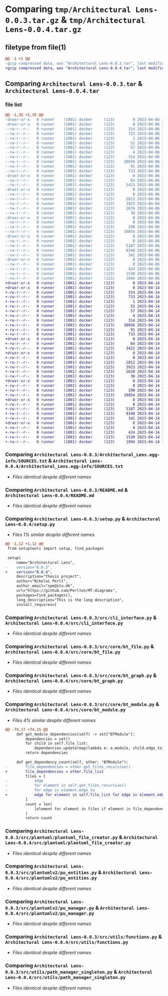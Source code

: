 # Comparing `tmp/Architectural Lens-0.0.3.tar.gz` & `tmp/Architectural Lens-0.0.4.tar.gz`

## filetype from file(1)

```diff
@@ -1 +1 @@
-gzip compressed data, was "Architectural Lens-0.0.3.tar", last modified: Thu Apr  6 10:11:52 2023, max compression
+gzip compressed data, was "Architectural Lens-0.0.4.tar", last modified: Fri Apr 14 10:24:16 2023, max compression
```

## Comparing `Architectural Lens-0.0.3.tar` & `Architectural Lens-0.0.4.tar`

### file list

```diff
@@ -1,35 +1,35 @@
-drwxr-xr-x   0 runner    (1001) docker     (123)        0 2023-04-06 10:11:52.719928 Architectural Lens-0.0.3/
-drwxr-xr-x   0 runner    (1001) docker     (123)        0 2023-04-06 10:11:52.715928 Architectural Lens-0.0.3/Architectural_Lens.egg-info/
--rw-r--r--   0 runner    (1001) docker     (123)      314 2023-04-06 10:11:52.000000 Architectural Lens-0.0.3/Architectural_Lens.egg-info/PKG-INFO
--rw-r--r--   0 runner    (1001) docker     (123)      733 2023-04-06 10:11:52.000000 Architectural Lens-0.0.3/Architectural_Lens.egg-info/SOURCES.txt
--rw-r--r--   0 runner    (1001) docker     (123)        1 2023-04-06 10:11:52.000000 Architectural Lens-0.0.3/Architectural_Lens.egg-info/dependency_links.txt
--rw-r--r--   0 runner    (1001) docker     (123)       52 2023-04-06 10:11:52.000000 Architectural Lens-0.0.3/Architectural_Lens.egg-info/entry_points.txt
--rw-r--r--   0 runner    (1001) docker     (123)       57 2023-04-06 10:11:52.000000 Architectural Lens-0.0.3/Architectural_Lens.egg-info/requires.txt
--rw-r--r--   0 runner    (1001) docker     (123)        4 2023-04-06 10:11:52.000000 Architectural Lens-0.0.3/Architectural_Lens.egg-info/top_level.txt
--rw-r--r--   0 runner    (1001) docker     (123)      314 2023-04-06 10:11:52.719928 Architectural Lens-0.0.3/PKG-INFO
--rw-r--r--   0 runner    (1001) docker     (123)    10856 2023-04-06 10:11:40.000000 Architectural Lens-0.0.3/README.md
--rw-r--r--   0 runner    (1001) docker     (123)       91 2023-04-06 10:11:52.723928 Architectural Lens-0.0.3/setup.cfg
--rw-r--r--   0 runner    (1001) docker     (123)      733 2023-04-06 10:11:40.000000 Architectural Lens-0.0.3/setup.py
-drwxr-xr-x   0 runner    (1001) docker     (123)        0 2023-04-06 10:11:52.715928 Architectural Lens-0.0.3/src/
--rw-r--r--   0 runner    (1001) docker     (123)       64 2023-04-06 10:11:40.000000 Architectural Lens-0.0.3/src/__init__.py
--rw-r--r--   0 runner    (1001) docker     (123)     3421 2023-04-06 10:11:40.000000 Architectural Lens-0.0.3/src/cli_interface.py
-drwxr-xr-x   0 runner    (1001) docker     (123)        0 2023-04-06 10:11:52.719928 Architectural Lens-0.0.3/src/core/
--rw-r--r--   0 runner    (1001) docker     (123)        0 2023-04-06 10:11:40.000000 Architectural Lens-0.0.3/src/core/__init__.py
--rw-r--r--   0 runner    (1001) docker     (123)     2812 2023-04-06 10:11:40.000000 Architectural Lens-0.0.3/src/core/bt_file.py
--rw-r--r--   0 runner    (1001) docker     (123)     3923 2023-04-06 10:11:40.000000 Architectural Lens-0.0.3/src/core/bt_graph.py
--rw-r--r--   0 runner    (1001) docker     (123)     2676 2023-04-06 10:11:40.000000 Architectural Lens-0.0.3/src/core/bt_module.py
--rw-r--r--   0 runner    (1001) docker     (123)       30 2023-04-06 10:11:40.000000 Architectural Lens-0.0.3/src/main.py
-drwxr-xr-x   0 runner    (1001) docker     (123)        0 2023-04-06 10:11:52.719928 Architectural Lens-0.0.3/src/plantuml/
--rw-r--r--   0 runner    (1001) docker     (123)        0 2023-04-06 10:11:40.000000 Architectural Lens-0.0.3/src/plantuml/__init__.py
--rw-r--r--   0 runner    (1001) docker     (123)      290 2023-04-06 10:11:40.000000 Architectural Lens-0.0.3/src/plantuml/fetch_git.py
--rw-r--r--   0 runner    (1001) docker     (123)    19854 2023-04-06 10:11:40.000000 Architectural Lens-0.0.3/src/plantuml/plantuml_file_creator.py
-drwxr-xr-x   0 runner    (1001) docker     (123)        0 2023-04-06 10:11:52.719928 Architectural Lens-0.0.3/src/plantumlv2/
--rw-r--r--   0 runner    (1001) docker     (123)        0 2023-04-06 10:11:40.000000 Architectural Lens-0.0.3/src/plantumlv2/__init__.py
--rw-r--r--   0 runner    (1001) docker     (123)     5187 2023-04-06 10:11:40.000000 Architectural Lens-0.0.3/src/plantumlv2/pu_entities.py
--rw-r--r--   0 runner    (1001) docker     (123)     9348 2023-04-06 10:11:40.000000 Architectural Lens-0.0.3/src/plantumlv2/pu_manager.py
--rw-r--r--   0 runner    (1001) docker     (123)      341 2023-04-06 10:11:40.000000 Architectural Lens-0.0.3/src/plantumlv2/utils.py
-drwxr-xr-x   0 runner    (1001) docker     (123)        0 2023-04-06 10:11:52.719928 Architectural Lens-0.0.3/src/utils/
--rw-r--r--   0 runner    (1001) docker     (123)        0 2023-04-06 10:11:40.000000 Architectural Lens-0.0.3/src/utils/__init__.py
--rw-r--r--   0 runner    (1001) docker     (123)      424 2023-04-06 10:11:40.000000 Architectural Lens-0.0.3/src/utils/config_manager_singleton.py
--rw-r--r--   0 runner    (1001) docker     (123)     1530 2023-04-06 10:11:40.000000 Architectural Lens-0.0.3/src/utils/functions.py
--rw-r--r--   0 runner    (1001) docker     (123)     1894 2023-04-06 10:11:40.000000 Architectural Lens-0.0.3/src/utils/path_manager_singleton.py
+drwxr-xr-x   0 runner    (1001) docker     (123)        0 2023-04-14 10:24:16.941555 Architectural Lens-0.0.4/
+drwxr-xr-x   0 runner    (1001) docker     (123)        0 2023-04-14 10:24:16.941555 Architectural Lens-0.0.4/Architectural_Lens.egg-info/
+-rw-r--r--   0 runner    (1001) docker     (123)      314 2023-04-14 10:24:16.000000 Architectural Lens-0.0.4/Architectural_Lens.egg-info/PKG-INFO
+-rw-r--r--   0 runner    (1001) docker     (123)      733 2023-04-14 10:24:16.000000 Architectural Lens-0.0.4/Architectural_Lens.egg-info/SOURCES.txt
+-rw-r--r--   0 runner    (1001) docker     (123)        1 2023-04-14 10:24:16.000000 Architectural Lens-0.0.4/Architectural_Lens.egg-info/dependency_links.txt
+-rw-r--r--   0 runner    (1001) docker     (123)       52 2023-04-14 10:24:16.000000 Architectural Lens-0.0.4/Architectural_Lens.egg-info/entry_points.txt
+-rw-r--r--   0 runner    (1001) docker     (123)       57 2023-04-14 10:24:16.000000 Architectural Lens-0.0.4/Architectural_Lens.egg-info/requires.txt
+-rw-r--r--   0 runner    (1001) docker     (123)        4 2023-04-14 10:24:16.000000 Architectural Lens-0.0.4/Architectural_Lens.egg-info/top_level.txt
+-rw-r--r--   0 runner    (1001) docker     (123)      314 2023-04-14 10:24:16.941555 Architectural Lens-0.0.4/PKG-INFO
+-rw-r--r--   0 runner    (1001) docker     (123)    10856 2023-04-14 10:24:05.000000 Architectural Lens-0.0.4/README.md
+-rw-r--r--   0 runner    (1001) docker     (123)       91 2023-04-14 10:24:16.945555 Architectural Lens-0.0.4/setup.cfg
+-rw-r--r--   0 runner    (1001) docker     (123)      733 2023-04-14 10:24:05.000000 Architectural Lens-0.0.4/setup.py
+drwxr-xr-x   0 runner    (1001) docker     (123)        0 2023-04-14 10:24:16.941555 Architectural Lens-0.0.4/src/
+-rw-r--r--   0 runner    (1001) docker     (123)       64 2023-04-14 10:24:05.000000 Architectural Lens-0.0.4/src/__init__.py
+-rw-r--r--   0 runner    (1001) docker     (123)     3421 2023-04-14 10:24:05.000000 Architectural Lens-0.0.4/src/cli_interface.py
+drwxr-xr-x   0 runner    (1001) docker     (123)        0 2023-04-14 10:24:16.941555 Architectural Lens-0.0.4/src/core/
+-rw-r--r--   0 runner    (1001) docker     (123)        0 2023-04-14 10:24:05.000000 Architectural Lens-0.0.4/src/core/__init__.py
+-rw-r--r--   0 runner    (1001) docker     (123)     2812 2023-04-14 10:24:05.000000 Architectural Lens-0.0.4/src/core/bt_file.py
+-rw-r--r--   0 runner    (1001) docker     (123)     3923 2023-04-14 10:24:05.000000 Architectural Lens-0.0.4/src/core/bt_graph.py
+-rw-r--r--   0 runner    (1001) docker     (123)     2628 2023-04-14 10:24:05.000000 Architectural Lens-0.0.4/src/core/bt_module.py
+-rw-r--r--   0 runner    (1001) docker     (123)       30 2023-04-14 10:24:05.000000 Architectural Lens-0.0.4/src/main.py
+drwxr-xr-x   0 runner    (1001) docker     (123)        0 2023-04-14 10:24:16.941555 Architectural Lens-0.0.4/src/plantuml/
+-rw-r--r--   0 runner    (1001) docker     (123)        0 2023-04-14 10:24:05.000000 Architectural Lens-0.0.4/src/plantuml/__init__.py
+-rw-r--r--   0 runner    (1001) docker     (123)      290 2023-04-14 10:24:05.000000 Architectural Lens-0.0.4/src/plantuml/fetch_git.py
+-rw-r--r--   0 runner    (1001) docker     (123)    19854 2023-04-14 10:24:05.000000 Architectural Lens-0.0.4/src/plantuml/plantuml_file_creator.py
+drwxr-xr-x   0 runner    (1001) docker     (123)        0 2023-04-14 10:24:16.941555 Architectural Lens-0.0.4/src/plantumlv2/
+-rw-r--r--   0 runner    (1001) docker     (123)        0 2023-04-14 10:24:05.000000 Architectural Lens-0.0.4/src/plantumlv2/__init__.py
+-rw-r--r--   0 runner    (1001) docker     (123)     5187 2023-04-14 10:24:05.000000 Architectural Lens-0.0.4/src/plantumlv2/pu_entities.py
+-rw-r--r--   0 runner    (1001) docker     (123)     9348 2023-04-14 10:24:05.000000 Architectural Lens-0.0.4/src/plantumlv2/pu_manager.py
+-rw-r--r--   0 runner    (1001) docker     (123)      341 2023-04-14 10:24:05.000000 Architectural Lens-0.0.4/src/plantumlv2/utils.py
+drwxr-xr-x   0 runner    (1001) docker     (123)        0 2023-04-14 10:24:16.941555 Architectural Lens-0.0.4/src/utils/
+-rw-r--r--   0 runner    (1001) docker     (123)        0 2023-04-14 10:24:05.000000 Architectural Lens-0.0.4/src/utils/__init__.py
+-rw-r--r--   0 runner    (1001) docker     (123)      424 2023-04-14 10:24:05.000000 Architectural Lens-0.0.4/src/utils/config_manager_singleton.py
+-rw-r--r--   0 runner    (1001) docker     (123)     1530 2023-04-14 10:24:05.000000 Architectural Lens-0.0.4/src/utils/functions.py
+-rw-r--r--   0 runner    (1001) docker     (123)     1894 2023-04-14 10:24:05.000000 Architectural Lens-0.0.4/src/utils/path_manager_singleton.py
```

### Comparing `Architectural Lens-0.0.3/Architectural_Lens.egg-info/SOURCES.txt` & `Architectural Lens-0.0.4/Architectural_Lens.egg-info/SOURCES.txt`

 * *Files identical despite different names*

### Comparing `Architectural Lens-0.0.3/README.md` & `Architectural Lens-0.0.4/README.md`

 * *Files identical despite different names*

### Comparing `Architectural Lens-0.0.3/setup.py` & `Architectural Lens-0.0.4/setup.py`

 * *Files 1% similar despite different names*

```diff
@@ -1,12 +1,12 @@
 from setuptools import setup, find_packages
 
 setup(
     name="Architectural Lens",
-    version="0.0.3",
+    version="0.0.4",
     description="Thesis project",
     author="Nikolai Perlt",
     author_email="npe@itu.dk",
     url="https://github.com/Perlten/MT-diagrams",
     packages=find_packages(),
     long_description="This is the long description",
     install_requires=[
```

### Comparing `Architectural Lens-0.0.3/src/cli_interface.py` & `Architectural Lens-0.0.4/src/cli_interface.py`

 * *Files identical despite different names*

### Comparing `Architectural Lens-0.0.3/src/core/bt_file.py` & `Architectural Lens-0.0.4/src/core/bt_file.py`

 * *Files identical despite different names*

### Comparing `Architectural Lens-0.0.3/src/core/bt_graph.py` & `Architectural Lens-0.0.4/src/core/bt_graph.py`

 * *Files identical despite different names*

### Comparing `Architectural Lens-0.0.3/src/core/bt_module.py` & `Architectural Lens-0.0.4/src/core/bt_module.py`

 * *Files 4% similar despite different names*

```diff
@@ -74,17 +74,15 @@
     def get_module_dependencies(self) -> set["BTModule"]:
         dependencies = set()
         for child in self.file_list:
             dependencies.update(map(lambda e: e.module, child.edge_to))
         return dependencies
 
     def get_dependency_count(self, other: "BTModule"):
-        file_dependencies = other.get_files_recursive()
+        file_dependencies = other.file_list
         files = [
-            edge
-            for element in self.get_files_recursive()
-            for edge in element.edge_to
+            edge for element in self.file_list for edge in element.edge_to
         ]
         count = len(
             [element for element in files if element in file_dependencies]
         )
         return count
```

### Comparing `Architectural Lens-0.0.3/src/plantuml/plantuml_file_creator.py` & `Architectural Lens-0.0.4/src/plantuml/plantuml_file_creator.py`

 * *Files identical despite different names*

### Comparing `Architectural Lens-0.0.3/src/plantumlv2/pu_entities.py` & `Architectural Lens-0.0.4/src/plantumlv2/pu_entities.py`

 * *Files identical despite different names*

### Comparing `Architectural Lens-0.0.3/src/plantumlv2/pu_manager.py` & `Architectural Lens-0.0.4/src/plantumlv2/pu_manager.py`

 * *Files identical despite different names*

### Comparing `Architectural Lens-0.0.3/src/utils/functions.py` & `Architectural Lens-0.0.4/src/utils/functions.py`

 * *Files identical despite different names*

### Comparing `Architectural Lens-0.0.3/src/utils/path_manager_singleton.py` & `Architectural Lens-0.0.4/src/utils/path_manager_singleton.py`

 * *Files identical despite different names*

